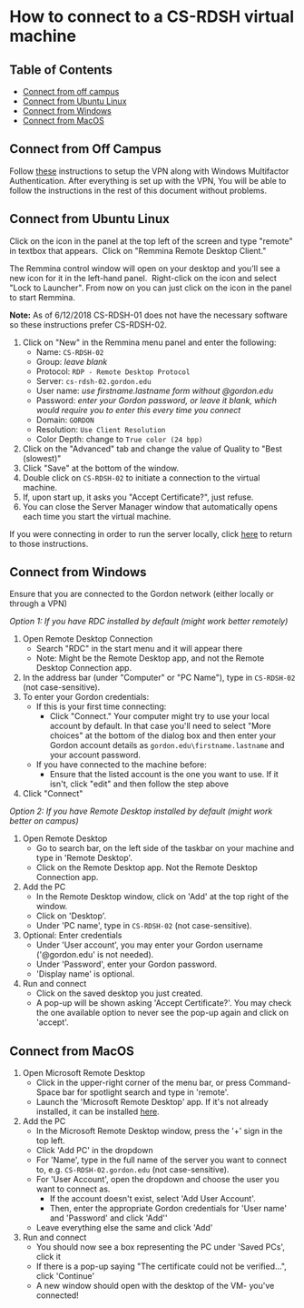 # How to connect to a CS-RDSH virtual machine

## Table of Contents
- [Connect from off campus](#connect-from-off-campus)
- [Connect from Ubuntu Linux](#connect-from-ubuntu-linux)
- [Connect from Windows](#connect-from-windows)
- [Connect from MacOS](#connect-from-macos)

## Connect from Off Campus

Follow [these](https://cts.gordon.edu/knowledge/gordon-vpn/) instructions to setup the VPN along with Windows Multifactor Authentication. After everything is set up with the VPN, You will be able to follow the instructions in the rest of this document without problems. 


## Connect from Ubuntu Linux

Click on the icon in the panel at the top left of the screen and type "remote" in textbox that appears.  Click on "Remmina Remote Desktop Client."

The Remmina control window will open on your desktop and you'll see a new icon for it in the left-hand panel.  Right-click on the icon and select "Lock to Launcher".  From now on you can just click on the icon in the panel to start Remmina.

**Note:** As of 6/12/2018 CS-RDSH-01 does not have the necessary software so these instructions prefer CS-RDSH-02.

1. Click on "New" in the Remmina menu panel and enter the following:
    * Name: `CS-RDSH-02`
    * Group: _leave blank_
    * Protocol: `RDP - Remote Desktop Protocol`
    * Server: `cs-rdsh-02.gordon.edu`
    * User name: _use firstname.lastname form without @gordon.edu_
    * Password: _enter your Gordon password, or leave it blank, which would require you to enter this every time you connect_
    * Domain: `GORDON`
    * Resolution: `Use Client Resolution`
    * Color Depth: change to `True color (24 bpp)`
2. Click on the "Advanced" tab and change the value of Quality to "Best (slowest)"
3. Click "Save" at the bottom of the window.
4. Double click on `CS-RDSH-02` to initiate a connection to the virtual machine.
5. If, upon start up, it asks you "Accept Certificate?", just refuse.
6. You can close the Server Manager window that automatically opens each time you start the virtual machine.

If you were connecting in order to run the server locally, click [here](https://github.com/gordon-cs/gordon-360-api/blob/develop/README.md#running-the-server-locally) to return to those instructions.


## Connect from Windows

Ensure that you are connected to the Gordon network (either locally or through a VPN)

*Option 1: If you have RDC installed by default (might work better remotely)*
1. Open Remote Desktop Connection
   - Search "RDC" in the start menu and it will appear there
   - Note: Might be the Remote Desktop app, and not the Remote Desktop Connection app.
2. In the address bar (under "Computer" or "PC Name"), type in `CS-RDSH-02` (not case-sensitive).
3. To enter your Gordon credentials:
   - If this is your first time connecting:
     - Click "Connect." Your computer might try to use your local account by default. In that case you'll need to select "More choices" at the bottom of the dialog box and then enter your Gordon account details as `gordon.edu\firstname.lastname` and your account password.
   - If you have connected to the machine before:
     - Ensure that the listed account is the one you want to use. If it isn't, click "edit" and then follow the step above
4. Click "Connect"

*Option 2: If you have Remote Desktop installed by default (might work better on campus)*
1. Open Remote Desktop
   - Go to search bar, on the left side of the taskbar on your machine and type in 'Remote Desktop'.
   - Click on the Remote Desktop app. Not the Remote Desktop Connection app.
2. Add the PC
   - In the Remote Desktop window, click on 'Add' at the top right of the window.
   - Click on 'Desktop'.
   - Under 'PC name', type in `CS-RDSH-02` (not case-sensitive).
3. Optional: Enter credentials
   - Under 'User account', you may enter your Gordon username ('@gordon.edu' is not needed).
   - Under 'Password', enter your Gordon password.
   - 'Display name' is optional.
4. Run and connect
   - Click on the saved desktop you just created.
   - A pop-up will be shown asking 'Accept Certificate?'. You may check the one available option to never see the pop-up again and click on 'accept'.

## Connect from MacOS

1.	Open Microsoft Remote Desktop
      -  Click in the upper-right corner of the menu bar, or press Command-Space bar for spotlight search and type in 'remote'.
      -	Launch the 'Microsoft Remote Desktop' app. If it's not already installed, it can be installed [here](https://apps.apple.com/us/app/microsoft-remote-desktop/id1295203466?mt=12).
2.	Add the PC
      -	In the Microsoft Remote Desktop window, press the '+' sign in the top left.
      -  Click 'Add PC' in the dropdown
      -  For 'Name', type in the full name of the server you want to connect to, e.g. `CS-RDSH-02.gordon.edu` (not case-sensitive).
      -  For 'User Account', open the dropdown and choose the user you want to connect as.
          -  If the account doesn't exist, select 'Add User Account'.
          -  Then, enter the appropriate Gordon credentials for 'User name' and 'Password' and click 'Add''
      -  Leave everything else the same and click 'Add'
3.	Run and connect
      -  You should now see a box representing the PC under 'Saved PCs', click it
      -  If there is a pop-up saying "The certificate could not be verified...", click 'Continue'
      -  A new window should open with the desktop of the VM- you've connected!
